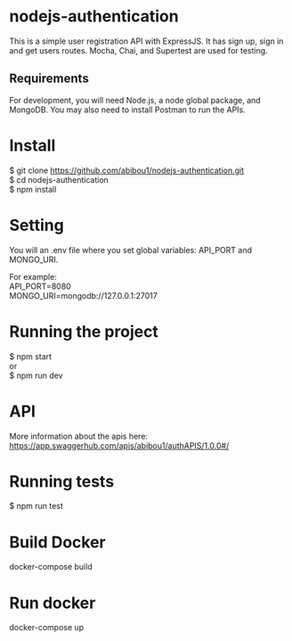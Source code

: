 # nodejs-authentication

This is a simple user registration API with ExpressJS. It has sign up, sign in and get users routes.
Mocha, Chai, and Supertest are used for testing.

## Requirements

For development, you will need Node.js, a node global package, and MongoDB.
You may also need to install Postman to run the APIs.

# Install

  $ git clone https://github.com/abibou1/nodejs-authentication.git \
  $ cd nodejs-authentication\
  $ npm install

# Setting

You will an .env file where you set global variables: API_PORT and MONGO_URI.

For example:\
  API_PORT=8080 \
  MONGO_URI=mongodb://127.0.0.1:27017

# Running the project
  $ npm start\
  or\
  $ npm run dev

# API
More information about the apis here:\
  https://app.swaggerhub.com/apis/abibou1/authAPIS/1.0.0#/

# Running tests
  $ npm run test


# Build Docker
docker-compose build

# Run docker
docker-compose up

